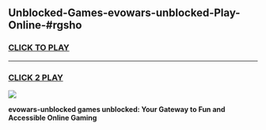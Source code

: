 
## Unblocked-Games-evowars-unblocked-Play-Online-#rgsho
<h3>
<a href="https://premium.freeplayer.one?title=evowars-unblocked&ref=24F">CLICK TO PLAY</a></h3>
<hr>

<h3>
<a href="https://premium.freeplayer.one?title=evowars-unblocked&ref=24F">CLICK 2 PLAY</a>
  
</h3>

<a href="https://premium.freeplayer.one?title=evowars-unblocked&ref=24F/"><img src="https://clearcache.store/games.png"></a>


**evowars-unblocked games unblocked: Your Gateway to Fun and Accessible Online Gaming**

